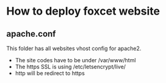 # How to deploy foxcet website

## apache.conf
This folder has all websites vhost config for apache2. 
- The site codes have to be under /var/www/html
- The https SSL is using /etc/letsencrypt/live/
- http will be redirect to https


